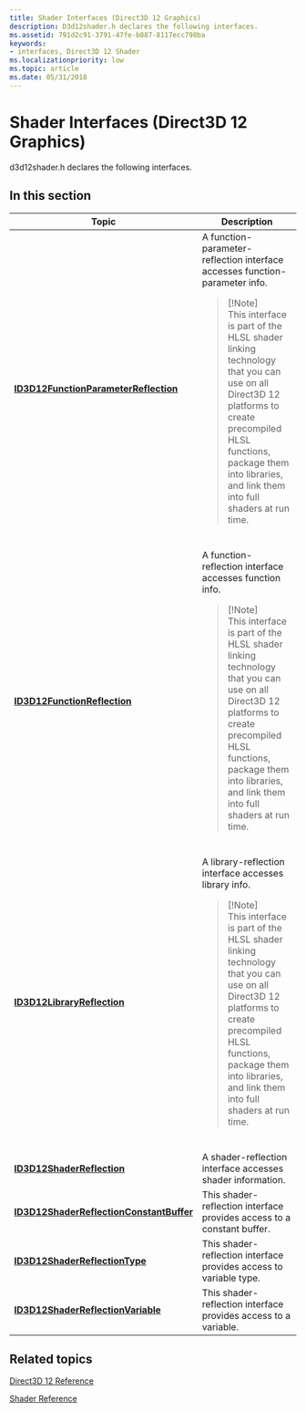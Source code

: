 ```yaml
---
title: Shader Interfaces (Direct3D 12 Graphics)
description: D3d12shader.h declares the following interfaces.
ms.assetid: 791d2c91-3791-47fe-b887-8117ecc798ba
keywords:
- interfaces, Direct3D 12 Shader
ms.localizationpriority: low
ms.topic: article
ms.date: 05/31/2018
---
```


# Shader Interfaces (Direct3D 12 Graphics)

d3d12shader.h declares the following interfaces.

## In this section




| Topic | Description | 
|-------|-------------|
| <a href="/windows/desktop/api/d3d12shader/nn-d3d12shader-id3d12functionparameterreflection"><strong>ID3D12FunctionParameterReflection</strong></a><br /> | A function-parameter-reflection interface accesses function-parameter info. <br /><blockquote>[!Note]<br />This interface is part of the HLSL shader linking technology that you can use on all Direct3D 12 platforms to create precompiled HLSL functions, package them into libraries, and link them into full shaders at run time.</blockquote><br /> | 
| <a href="/windows/desktop/api/d3d12shader/nn-d3d12shader-id3d12functionreflection"><strong>ID3D12FunctionReflection</strong></a><br /> | A function-reflection interface accesses function info. <br /><blockquote>[!Note]<br />This interface is part of the HLSL shader linking technology that you can use on all Direct3D 12 platforms to create precompiled HLSL functions, package them into libraries, and link them into full shaders at run time.</blockquote><br /> | 
| <a href="/windows/desktop/api/d3d12shader/nn-d3d12shader-id3d12libraryreflection"><strong>ID3D12LibraryReflection</strong></a><br /> | A library-reflection interface accesses library info. <br /><blockquote>[!Note]<br />This interface is part of the HLSL shader linking technology that you can use on all Direct3D 12 platforms to create precompiled HLSL functions, package them into libraries, and link them into full shaders at run time.</blockquote><br /> | 
| <a href="/windows/desktop/api/d3d12shader/nn-d3d12shader-id3d12shaderreflection"><strong>ID3D12ShaderReflection</strong></a><br /> | A shader-reflection interface accesses shader information. <br /> | 
| <a href="/windows/desktop/api/d3d12shader/nn-d3d12shader-id3d12shaderreflectionconstantbuffer"><strong>ID3D12ShaderReflectionConstantBuffer</strong></a><br /> | This shader-reflection interface provides access to a constant buffer. <br /> | 
| <a href="/windows/desktop/api/d3d12shader/nn-d3d12shader-id3d12shaderreflectiontype"><strong>ID3D12ShaderReflectionType</strong></a><br /> | This shader-reflection interface provides access to variable type. <br /> | 
| <a href="/windows/desktop/api/d3d12shader/nn-d3d12shader-id3d12shaderreflectionvariable"><strong>ID3D12ShaderReflectionVariable</strong></a><br /> | This shader-reflection interface provides access to a variable. <br /> | 




 

## Related topics

<dl> <dt>

[Direct3D 12 Reference](direct3d-12-reference.md)
</dt> <dt>

[Shader Reference](d3d12-graphics-reference-shader-reference.md)
</dt> </dl>

 

 





